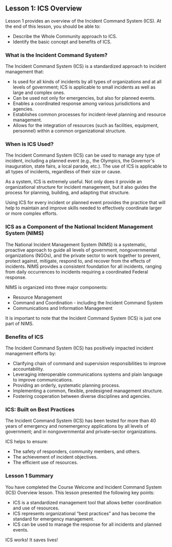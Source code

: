## Lesson 1: ICS Overview
Lesson 1 provides an overview of the Incident Command System (ICS). At the end of this lesson, you should be able to:

- Describe the Whole Community approach to ICS.
- Identify the basic concept and benefits of ICS.

### What is the Incident Command System?
The Incident Command System (ICS) is a standardized approach to incident management that:

- Is used for all kinds of incidents by all types of organizations and at all levels of government; ICS is applicable to small incidents as well as large and complex ones.
- Can be used not only for emergencies, but also for planned events.
- Enables a coordinated response among various jurisdictions and agencies.
- Establishes common processes for incident-level planning and resource management.
- Allows for the integration of resources (such as facilities, equipment, personnel) within a common organizational structure.

### When is ICS Used?
The Incident Command System (ICS) can be used to manage any type of incident, including a planned event (e.g., the Olympics, the Governor's inauguration, state fairs, a local parade, etc.). The use of ICS is applicable to all types of incidents, regardless of their size or cause.

As a system, ICS is extremely useful. Not only does it provide an organizational structure for incident management, but it also guides the process for planning, building, and adapting that structure.

Using ICS for every incident or planned event provides the practice that will help to maintain and improve skills needed to effectively coordinate larger or more complex efforts.

### ICS as a Component of the National Incident Management System (NIMS)
The National Incident Management System (NIMS) is a systematic, proactive approach to guide all levels of government, nongovernmental organizations (NGOs), and the private sector to work together to prevent, protect against, mitigate, respond to, and recover from the effects of incidents. NIMS provides a consistent foundation for all incidents, ranging from daily occurrences to incidents requiring a coordinated Federal response.

NIMS is organized into three major components:

- Resource Management
- Command and Coordination - including the Incident Command System
- Communications and Information Management

It is important to note that the Incident Command System (ICS) is just one part of NIMS.

### Benefits of ICS
The Incident Command System (ICS) has positively impacted incident management efforts by:

- Clarifying chain of command and supervision responsibilities to improve accountability.
- Leveraging interoperable communications systems and plain language to improve communications.
- Providing an orderly, systematic planning process.
- Implementing a common, flexible, predesigned management structure.
- Fostering cooperation between diverse disciplines and agencies.

### ICS: Built on Best Practices
The Incident Command System (ICS) has been tested for more than 40 years of emergency and nonemergency applications by all levels of government; and in nongovernmental and private–sector organizations.

ICS helps to ensure:

- The safety of responders, community members, and others.
- The achievement of incident objectives.
- The efficient use of resources.

### Lesson 1 Summary
You have completed the Course Welcome and Incident Command System (ICS) Overview lesson. This lesson presented the following key points:

- ICS is a standardized management tool that allows better coordination and use of resources.
- ICS represents organizational “best practices” and has become the standard for emergency management.
- ICS can be used to manage the response for all incidents and planned events.

ICS works! It saves lives!